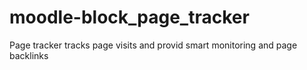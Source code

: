 moodle-block_page_tracker
=========================

Page tracker tracks page visits and provid smart monitoring and page backlinks 